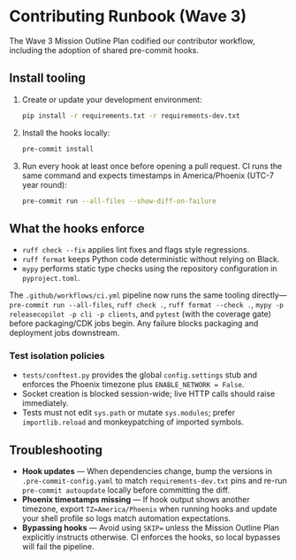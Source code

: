 # Contributing Runbook (Wave 3)

The Wave 3 Mission Outline Plan codified our contributor workflow, including the adoption of shared pre-commit hooks.

## Install tooling

1. Create or update your development environment:
   ```bash
   pip install -r requirements.txt -r requirements-dev.txt
   ```
2. Install the hooks locally:
   ```bash
   pre-commit install
   ```
3. Run every hook at least once before opening a pull request. CI runs the same command and expects timestamps in America/Phoenix (UTC-7 year round):
   ```bash
   pre-commit run --all-files --show-diff-on-failure
   ```

## What the hooks enforce

- `ruff check --fix` applies lint fixes and flags style regressions.
- `ruff format` keeps Python code deterministic without relying on Black.
- `mypy` performs static type checks using the repository configuration in `pyproject.toml`.

The `.github/workflows/ci.yml` pipeline now runs the same tooling directly—`pre-commit run --all-files`, `ruff check .`, `ruff format --check .`, `mypy -p releasecopilot -p cli -p clients`, and `pytest` (with the coverage gate) before packaging/CDK jobs begin. Any failure blocks packaging and deployment jobs downstream.

### Test isolation policies

- `tests/conftest.py` provides the global `config.settings` stub and enforces the Phoenix timezone plus `ENABLE_NETWORK = False`.
- Socket creation is blocked session-wide; live HTTP calls should raise immediately.
- Tests must not edit `sys.path` or mutate `sys.modules`; prefer `importlib.reload` and monkeypatching of imported symbols.

## Troubleshooting

- **Hook updates** — When dependencies change, bump the versions in `.pre-commit-config.yaml` to match `requirements-dev.txt` pins and re-run `pre-commit autoupdate` locally before committing the diff.
- **Phoenix timestamps missing** — If hook output shows another timezone, export `TZ=America/Phoenix` when running hooks and update your shell profile so logs match automation expectations.
- **Bypassing hooks** — Avoid using `SKIP=` unless the Mission Outline Plan explicitly instructs otherwise. CI enforces the hooks, so local bypasses will fail the pipeline.
